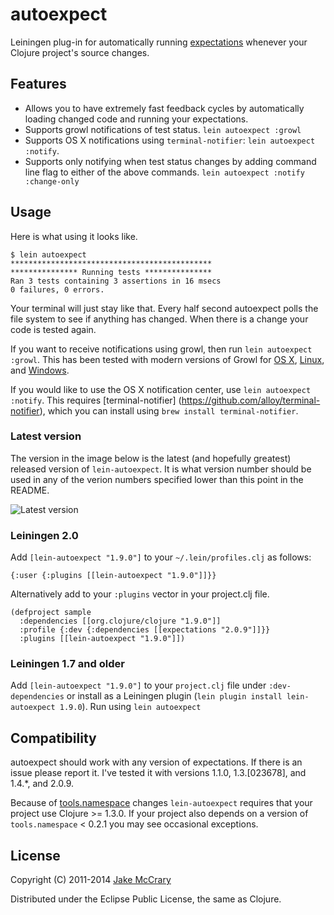 # autoexpect

Leiningen plug-in for automatically running [expectations](https://github.com/jaycfields/expectations) whenever your Clojure project's source changes.

## Features

- Allows you to have extremely fast feedback cycles by automatically
  loading changed code and running your expectations.
- Supports growl notifications of test status. `lein autoexpect :growl`
- Supports OS X notifications using `terminal-notifier`: `lein autoexpect :notify`.
- Supports only notifying when test status changes by adding command
  line flag to either of the above commands. `lein autoexpect :notify :change-only`

## Usage

Here is what using it looks like. 

    $ lein autoexpect
    *********************************************
    *************** Running tests ***************
    Ran 3 tests containing 3 assertions in 16 msecs
    0 failures, 0 errors.

Your terminal will just stay like that. Every half second autoexpect
polls the file system to see if anything has changed. When there is a
change your code is tested again.

If you want to receive notifications using growl, then run `lein
autoexpect :growl`. This has been tested with modern versions of Growl
for [OS X](http://growl.info/),
[Linux](http://mattn.github.com/growl-for-linux/), and
[Windows](http://growlforwindows.com/).

If you would like to use the OS X notification center, use `lein autoexpect :notify`.
This requires [terminal-notifier] (https://github.com/alloy/terminal-notifier), which you can install using `brew install terminal-notifier`.


### Latest version

The version in the image below is the latest (and hopefully greatest) released version of `lein-autoexpect`. It is what version number should be used in any of the verion numbers specified lower than this point in the README.

![Latest version](https://clojars.org/lein-autoexpect/latest-version.svg)

### Leiningen 2.0

Add `[lein-autoexpect "1.9.0"]` to your `~/.lein/profiles.clj` as
follows:

    {:user {:plugins [[lein-autoexpect "1.9.0"]]}}
    
Alternatively add to your `:plugins` vector in your project.clj file.
   
    (defproject sample
      :dependencies [[org.clojure/clojure "1.9.0"]]
      :profile {:dev {:dependencies [[expectations "2.0.9"]]}}
      :plugins [[lein-autoexpect "1.9.0"]])

### Leiningen 1.7 and older

Add `[lein-autoexpect "1.9.0"]` to your `project.clj` file under `:dev-dependencies` or install as a Leiningen plugin (`lein plugin install lein-autoexpect 1.9.0`). Run using `lein autoexpect`


## Compatibility

autoexpect should work with any version of expectations. If there is
an issue please report it. I've tested it with versions 1.1.0,
1.3.[023678], and 1.4.*, and 2.0.9.

Because of
[tools.namespace](https://github.com/clojure/tools.namespace) changes
`lein-autoexpect` requires that your project use Clojure >= 1.3.0. If
your project also depends on a version of `tools.namespace` < 0.2.1
you may see occasional exceptions.

## License

Copyright (C) 2011-2014 [Jake McCrary](http://jakemccrary.com)

Distributed under the Eclipse Public License, the same as Clojure.


